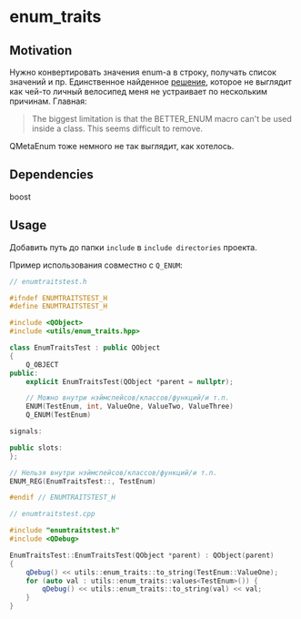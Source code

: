 ﻿# enum_traits

## Motivation

Нужно конвертировать значения enum-а в строку, получать список значений и пр. Единственное найденное [решение](https://github.com/aantron/better-enums), которое не выглядит как чей-то личный велосипед меня не устраивает по нескольким причинам. Главная:

> The biggest limitation is that the BETTER_ENUM macro can't be used inside a class. This seems difficult to remove.

QMetaEnum тоже немного не так выглядит, как хотелось.

## Dependencies

boost

## Usage

Добавить путь до папки `include` в `include directories` проекта.

Пример использования совместно с `Q_ENUM`:

```c++
// enumtraitstest.h

#ifndef ENUMTRAITSTEST_H
#define ENUMTRAITSTEST_H

#include <QObject>
#include <utils/enum_traits.hpp>

class EnumTraitsTest : public QObject
{
    Q_OBJECT
public:
    explicit EnumTraitsTest(QObject *parent = nullptr);

    // Можно внутри нэймспейсов/классов/функций/и т.п.
    ENUM(TestEnum, int, ValueOne, ValueTwo, ValueThree)
    Q_ENUM(TestEnum)

signals:

public slots:
};

// Нельзя внутри нэймспейсов/классов/функций/и т.п.
ENUM_REG(EnumTraitsTest::, TestEnum)

#endif // ENUMTRAITSTEST_H
```

```c++
// enumtraitstest.cpp

#include "enumtraitstest.h"
#include <QDebug>

EnumTraitsTest::EnumTraitsTest(QObject *parent) : QObject(parent)
{
    qDebug() << utils::enum_traits::to_string(TestEnum::ValueOne);
    for (auto val : utils::enum_traits::values<TestEnum>()) {
        qDebug() << utils::enum_traits::to_string(val) << val;
    }
}
```
